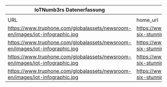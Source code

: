 |IoTNumb3rs Datenerfassung|||||||||||
| ---- | ---- | ---- | ---- | ---- | ---- | ---- | ---- | ---- | ---- | ---- |
||||||||||||
|URL|home_url|filename|device_class|device_count|market_class|market_volume|prognosis_year|publication_year|authorship_class|Dropbox folder|
|https://www.truphone.com/globalassets/newsroom-en/images/iot-infographic.jpg|https://www.truphone.com/about/newsroom/infographic-six-stunning-iot-statistics-for-2017/|file8_iot-infographic.jpg|generic IoT|28000000000|||2021|2017|company|marielledemuth/20181105-2100|
|https://www.truphone.com/globalassets/newsroom-en/images/iot-infographic.jpg|https://www.truphone.com/about/newsroom/infographic-six-stunning-iot-statistics-for-2017/|file8_iot-infographic.jpg|||IIoT profit|1.42E+13|2030|2017|company|marielledemuth/20181105-2100|
|https://www.truphone.com/globalassets/newsroom-en/images/iot-infographic.jpg|https://www.truphone.com/about/newsroom/infographic-six-stunning-iot-statistics-for-2017/|file8_iot-infographic.jpg|||manufacturing invest|70000000000|2020|2017|company|marielledemuth/20181105-2100|
|https://www.truphone.com/globalassets/newsroom-en/images/iot-infographic.jpg|https://www.truphone.com/about/newsroom/infographic-six-stunning-iot-statistics-for-2017/|file8_iot-infographic.jpg|||smart home worth|60000000000|2020|2017|company|marielledemuth/20181105-2100|
